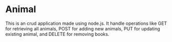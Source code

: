 # Animal
This is an crud application made using node.js.
It handle operations like  GET for retrieving all animals, POST for adding new animals, PUT for updating existing animal, and DELETE for removing books.
